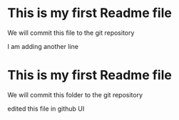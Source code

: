 # This is my first Readme file
We will commit this file to the git repository

I am adding another line 

# This is my first Readme file
We will commit this folder to the git repository

edited this file in github UI 
